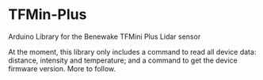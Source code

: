 # TFMin-Plus
Arduino Library for the Benewake TFMini Plus Lidar sensor

At the moment, this library only includes a command to read all device data: distance, intensity and temperature; and a command to get the device firmware version. More to follow.
